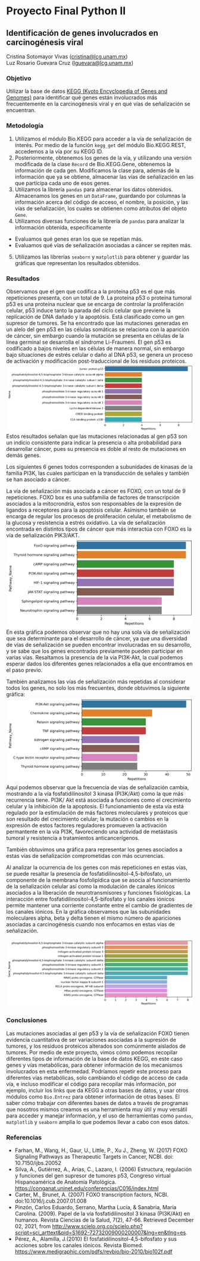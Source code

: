 # Proyecto Final Python II  
## Identificación de genes involucrados en carcinogénesis viral  

Cristina Sotomayor Vivas (cristina@lcg.unam.mx)  
Luz Rosario Guevara Cruz (lguevara@lcg.unam.mx)  

### Objetivo  
Utilizar la base de datos [KEGG (Kyoto Encyclopedia of Genes and Genomes)](https://www.genome.jp/kegg/) para identificar qué genes están involucrados más frecuentemente en la carcinogénesis viral y en qué vías de señalización se encuentran.  

### Metodología

1. Utilizamos el módulo Bio.KEGG para acceder a la vía de señalización de interés. Por medio de la función `kegg_get` del módulo Bio.KEGG.REST, accedemos a la vía por su KEGG ID.
2. Posteriormente, obtenemos los genes de la vía, y utilizando una versión modificada de la clase `Record` de Bio.KEGG.Gene, obtenemos la información de cada gen. Modificamos la clase para, además de la información que ya se obtiene, almacenar las vías de señalización en las que participa cada uno de esos genes.
3. Utilizamos la librería `pandas` para almacenar los datos obtenidos. Almacenamos los genes en un `DataFrame`, guardando por columnas la información acerca del código de acceso, el nombre, la posición, y las vías de señalización, los cuales se obtienen como atributos del objeto `Gene`.
4. Utilizamos diversas funciones de la librería de `pandas` para analizar la información obtenida, específicamente
  * Evaluamos qué genes eran los que se repetían más.
  * Evaluamos qué vías de señalización asociadas a cáncer se repiten más.
5. Utilizamos las librerías `seaborn` y `matplotlib` para obtener y guardar las gráficas que representan los resultados obtenidos.

### Resultados

Observamos que el gen que codifica a la proteína p53 es el que más repeticiones presenta, con un total de 9.
La proteína p53 o proteína tumoral p53 es una proteína nuclear que se encarga de controlar la proliferación celular, p53 induce tanto la parada del ciclo celular que previene la replicación de DNA dañado y la apoptósis. Está clasificado como un gen supresor de tumores. Se ha encontrado que las mutaciones generadas en un alelo del gen p53 en las células somáticas se relaciona con la aparición de cáncer, sin embargo cuando la mutación se presenta en células de la línea germinal se desarrolla el síndrome Li-Fraumeni.
El gen p53 es codificado a bajos niveles en las células de manera normal, sin embargo bajo situaciones de estrés celular o daño al DNA p53, se genera un proceso de activación y modificación post-traduccional de los residuos proteicos.
![Genes](https://github.com/CrisSotomayor/ProyectoPythonII/blob/main/figures/signif_genes.png "Genes")
Estos resultados señalan que las mutaciones relacionadas al gen p53 son un indicio consistente para indicar la presencia o alta probabilidad para desarrollar cáncer, pues su presencia es doble al resto de mutaciones en demás genes.

Los siguientes 6 genes todos corresponden a subunidades de kinasas de la familia PI3K, las cuales participan en la transducción de señales y también se han asociado a cáncer.  

La vía de señalización más asociada a cáncer es FOXO, con un total de 9 repeticiones.
FOXO box es una subfamilia de factores de transcripción asociados a la mitocrondría, estos son responsables de la expresión de ligandos a receptores para la apoptósis celular. Asímismo también se encarga de regular los procesos de proliferación celular, el metabolismo de la glucosa y resistencia a estrés oxidativo. La vía de señalización encontrada en distintos tipos de cáncer que más interactúa con FOXO es la vía de señalización PIK3/AKT.
![Vias](https://raw.githubusercontent.com/CrisSotomayor/ProyectoPythonII/main/figures/signif_pathways.png "Vias de señalizacion")
En esta gráfica podemos observar que no hay una sola vía de señalización que sea determinante para el desarrollo de cáncer, ya que una diversidad de vías de señalización se pueden encontrar involucradas en su desarrollo, y se sabe que los genes encontrados previamente pueden participar en varias vías. Resaltamos la presencia de la vía PI3K-Akt, la cual podemos esperar dados los diferentes genes relacionados a ella que encontramos en el paso previo.

También analizamos las vías de señalización más repetidas al considerar todos los genes, no solo los más frecuentes, donde obtuvimos la siguiente gráfica:
![Vias_2](https://github.com/CrisSotomayor/ProyectoPythonII/blob/main/figures/signif_pathways_total.png "Vias total")
Aquí podemos observar que la frecuencia de vías de señalización cambia, mostrando a la vía fosfatidilinositol 3 kinasa (PI3K/Akt) como la que más recurrencia tiene. PI3K/ Akt está asociada a funciones como el crecimiento celular y la inhibición de la apoptosis. El funcionamiento de esta vía está regulado por la estimulación de más factores moleculares y proteicos que son resultado del crecimiento celular; la mutación o cambios en la expresión de estos factores reguladores promueven la activación permantente en la vía PI3K, favoreciendo una actividad de metástasis tumoral y resistencia a tratamientos anticancerígenos.

También obtuvimos una gráfica para representar los genes asociados a estas vías de señalización comprometidas con más ocurrencias.

Al analizar la ocurrencia de los genes con más repeticiones en estas vías, se puede resaltar la presencia de fosfatidilinositol-4,5-bifosfato, un componente de la membrana fosfolipídica que se asocia al funcionamiento de la señalización celular así como la modulación de canales iónicos asociados a la liberación de neurotransmisores y funciones fisiológicas. La interacción entre fosfatidilinositol-4,5-bifosfato y los canales iónicos permite mantener una corriente constante entre el cambio de gradientes de los canales iónicos. En la gráfica observamos que las subunidades moleculares alpha, beta y delta tienen el mismo número de apariciones asociadas a carcinogénesis cuando nos enfocamos en estas vías de señalización.

![Genes_total](https://github.com/CrisSotomayor/ProyectoPythonII/blob/main/figures/signif_genes_2.png "Genes total")

### Conclusiones

Las mutaciones asociadas al gen p53 y la vía de señalización FOXO tienen evidencia cuantitativa de ser variaciones asociadas a la supresión de tumores, y los residuos proteicos alterados son comúnmente aislados de tumores. Por medio de este proyecto, vimos cómo podemos recopilar diferentes tipos de información de la base de datos KEGG, en este caso genes y vías metabólicas, para obtener información de los mecanismos involucrados en esta enfermedad. Podríamos repetir este proceso para diferentes vías metabólicas, solo cambiando el código de acceso de cada vía, e incluso modificar el código para recopilar más información, por ejemplo, incluir los links que da KEGG a otras bases de datos, y usar otros módulos como `Bio.Entrez` para obtener información de otras bases. El saber cómo trabajar con diferentes bases de datos a través de programas que nosotros mismos creamos es una herramienta muy útil y muy versátil para acceder y manejar información, y el uso de herramientas como `pandas`, `matplotlib` y `seaborn` amplía lo que podemos llevar a cabo con esos datos.

### Referencias

* Farhan, M., Wang, H., Gaur, U., Little, P., Xu J., Zheng, W. (2017) FOXO Signaling Pathways as Therapeutic Targets in Cancer, NCBI. doi: 10.7150/ijbs.20052
* Silva, A., Gutiérrez, A., Arias, C., Lazaro, I. (2006) Estructura, regulación y funciones del gen supresor de tumores p53, Congreso virtual Hispanoamérica de Anatomía Patológica. https://conganat.uninet.edu/conferencias/C016/index.html
* Carter, M., Brunet, A. (2007) FOXO transcription factors, NCBI. doi:10.1016/j.cub.2007.01.008
* Pinzón, Carlos Eduardo, Serrano, Martha Lucía, & Sanabria, María Carolina. (2009). Papel de la vía fosfatidilinositol 3 kinasa (PI3K/Akt) en humanos. Revista Ciencias de la Salud, 7(2), 47-66. Retrieved December 02, 2021, from http://www.scielo.org.co/scielo.php?script=sci_arttext&pid=S1692-72732009000200007&lng=en&tlng=es.
* Pérez, A., Alamilla, J.(2010) El fosfatidilinositol-4,5-bifosfato y sus acciones sobre los canales iónicos. Revista Biomed. https://www.medigraphic.com/pdfs/revbio/bio-2010/bio102f.pdf
